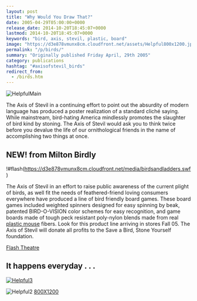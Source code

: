 ```yaml
---
layout: post
title: "Why Would You Draw That?"
date: 2005-04-29T05:00:00+0000
release_date: 2014-10-20T18:45:07+0000
lastmod: 2014-10-20T18:45:07+0000
keywords: "bird, axis, stevil, plastic, board"
image: "https://d3e878vmunx8cm.cloudfront.net/assets/Helpful800x1200.jpg"
permalink: "/p/birds/"
summary: "Originally published Friday April, 29th 2005"
category: publications
hashtag: "#axisofstevil_birds"
redirect_from:
  - /birds.htm
---
```


[id_1]: https://d3e878vmunx8cm.cloudfront.net/assets/Helpful800x1200.jpg "HelpfulMain"[id_2]: https://d3e878vmunx8cm.cloudfront.net/assets/Helpfulweb.jpg "Helpful1"[id_3]: https://d3e878vmunx8cm.cloudfront.net/assets/%5Bstevil%5Dtease.jpg "Helpful2"
![HelpfulMain][id_1]

The Axis of Stevil in a continuing effort to point out the absurdity of modern language has produced a poster realization of a standard cliché saying. While mainstream, bird-hating America mindlessly promotes the slaughter of bird kind by stoning. The Axis of Stevil would ask you to think twice before you devalue the life of our ornithological friends in the name of accomplishing two things at once.

## NEW! from Milton Birdly ##

!#flash(https://d3e878vmunx8cm.cloudfront.net/media/birdsandladders.swf)
 
The Axis of Stevil in an effort to raise public awareness of the current plight of birds, as well fit the needs of feathered-friend loving consumers everywhere have produced a line of bird friendly board games. These board games included weighted spinners designed for easy spinning by beak, patented BIRD-O-VISION color schemes for easy recognition, and game boards made of tough peck resistant poly-nylon blends made from real [plastic mouse](/p/mating-habits-of-plastic-animals "plastic mouse") fibers. Look for this product line arriving in stores Fall 05. The Axis of Stevil will donate all profits to the Save a Bird, Stone Yourself foundation.

[Flash Theatre](/flash "Flash Theatre")

## It happens everyday . . . ##

[![Helpful3][id_3]](/st-evil.htm)

![Helpful2][id_2]
[800X1200](https://d3e878vmunx8cm.cloudfront.net/assets/Helpful800x1200.jpg "Helpful 800X1200")
